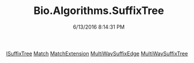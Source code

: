 ﻿---
title: Bio.Algorithms.SuffixTree
date: 6/13/2016 8:14:31 PM
---

[ISuffixTree](T-Bio.Algorithms.SuffixTree.ISuffixTree.html)
[Match](T-Bio.Algorithms.SuffixTree.Match.html)
[MatchExtension](T-Bio.Algorithms.SuffixTree.MatchExtension.html)
[MultiWaySuffixEdge](T-Bio.Algorithms.SuffixTree.MultiWaySuffixEdge.html)
[MultiWaySuffixTree](T-Bio.Algorithms.SuffixTree.MultiWaySuffixTree.html)
